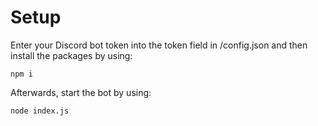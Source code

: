 # Setup

Enter your Discord bot token into the token field in /config.json and then install the packages by using:
```
npm i
```

Afterwards, start the bot by using:
```
node index.js
```
